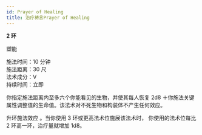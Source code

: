 ```yaml
---
id: Prayer of Healing
title: 治疗祷言Prayer of Healing
---
```


**2 环**

塑能

施法时间：10 分钟  
施法距离：30 尺  
法术成分：V  
持续时间：立即

你指定施法距离内至多六个你能看见的生物，并使其每人恢复 2d8 ＋你施法关键属性调整值的生命值。该法术对不死生物和构装体不产生任何效应。

升环施法效应
。当你使用 3 环或更高法术位施展该法术时，
你使用的法术位每比 2 环高一环，治疗量就增加 1d8。
